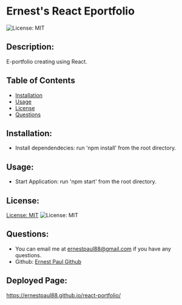 # Ernest's React Eportfolio

![License: MIT](https://img.shields.io/badge/license-MIT-blue)

## Description:
E-portfolio creating using React. 

## Table of Contents

- [Installation](#installation)
- [Usage](#usage)
- [License](#license)
- [Questions](#questions)

## Installation:

- Install dependendecies: run 'npm install' from the root directory.

## Usage:

- Start Application: run 'npm start' from the root directory.

## License:

[License: MIT](https://choosealicense.com/licenses/mit/) 
 ![License: MIT](https://img.shields.io/badge/license-MIT-blue)

## Questions:

- You can email me at ernestpaul88@gmail.com if you have any questions.
- Github: [Ernest Paul Github](https://github.com/ernestpaul88)

## Deployed Page:

https://ernestpaul88.github.io/react-portfolio/
